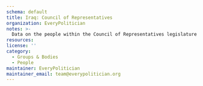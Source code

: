 ```yaml
---
schema: default
title: Iraq: Council of Representatives
organization: EveryPolitician
notes: >-
  Data on the people within the Council of Representatives legislature of Iraq.
resources:
license: ''
category:
  - Groups & Bodies
  - People
maintainer: EveryPolitician
maintainer_email: team@everypolitician.org
---
```

